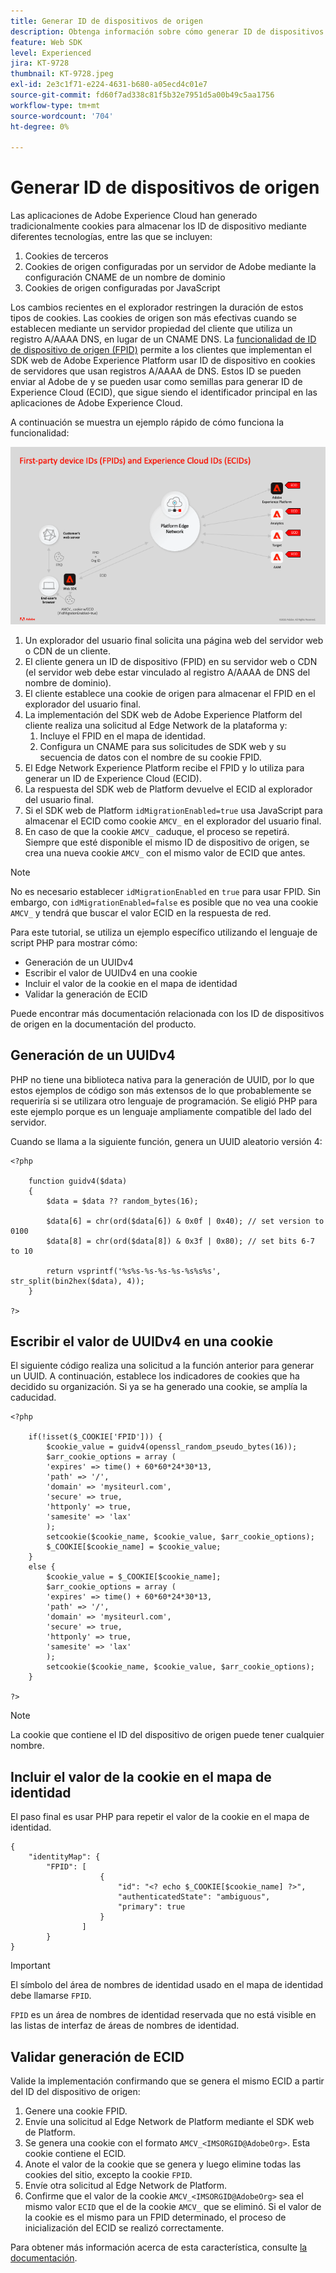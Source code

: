 ```yaml
---
title: Generar ID de dispositivos de origen
description: Obtenga información sobre cómo generar ID de dispositivos de origen
feature: Web SDK
level: Experienced
jira: KT-9728
thumbnail: KT-9728.jpeg
exl-id: 2e3c1f71-e224-4631-b680-a05ecd4c01e7
source-git-commit: fd60f7ad338c81f5b32e7951d5a00b49c5aa1756
workflow-type: tm+mt
source-wordcount: '704'
ht-degree: 0%

---
```


# Generar ID de dispositivos de origen

Las aplicaciones de Adobe Experience Cloud han generado tradicionalmente cookies para almacenar los ID de dispositivo mediante diferentes tecnologías, entre las que se incluyen:

1. Cookies de terceros
1. Cookies de origen configuradas por un servidor de Adobe mediante la configuración CNAME de un nombre de dominio
1. Cookies de origen configuradas por JavaScript

Los cambios recientes en el explorador restringen la duración de estos tipos de cookies. Las cookies de origen son más efectivas cuando se establecen mediante un servidor propiedad del cliente que utiliza un registro A/AAAA DNS, en lugar de un CNAME DNS. La [funcionalidad de ID de dispositivo de origen (FPID)](https://experienceleague.adobe.com/es/docs/experience-platform/web-sdk/identity/first-party-device-ids) permite a los clientes que implementan el SDK web de Adobe Experience Platform usar ID de dispositivo en cookies de servidores que usan registros A/AAAA de DNS. Estos ID se pueden enviar al Adobe de y se pueden usar como semillas para generar ID de Experience Cloud (ECID), que sigue siendo el identificador principal en las aplicaciones de Adobe Experience Cloud.

A continuación se muestra un ejemplo rápido de cómo funciona la funcionalidad:

![ID de dispositivos de origen (FPID) e ID de Experience Cloud (ECID)](../assets/kt-9728.png)

1. Un explorador del usuario final solicita una página web del servidor web o CDN de un cliente.
1. El cliente genera un ID de dispositivo (FPID) en su servidor web o CDN (el servidor web debe estar vinculado al registro A/AAAA de DNS del nombre de dominio).
1. El cliente establece una cookie de origen para almacenar el FPID en el explorador del usuario final.
1. La implementación del SDK web de Adobe Experience Platform del cliente realiza una solicitud al Edge Network de la plataforma y:
   1. Incluye el FPID en el mapa de identidad.
   1. Configura un CNAME para sus solicitudes de SDK web y su secuencia de datos con el nombre de su cookie FPID.
1. El Edge Network Experience Platform recibe el FPID y lo utiliza para generar un ID de Experience Cloud (ECID).
1. La respuesta del SDK web de Platform devuelve el ECID al explorador del usuario final.
1. Si el SDK web de Platform `idMigrationEnabled=true` usa JavaScript para almacenar el ECID como cookie `AMCV_` en el explorador del usuario final.
1. En caso de que la cookie `AMCV_` caduque, el proceso se repetirá. Siempre que esté disponible el mismo ID de dispositivo de origen, se crea una nueva cookie `AMCV_` con el mismo valor de ECID que antes.

>[!NOTE]
>
>No es necesario establecer `idMigrationEnabled` en `true` para usar FPID. Sin embargo, con `idMigrationEnabled=false` es posible que no vea una cookie `AMCV_` y tendrá que buscar el valor ECID en la respuesta de red.


Para este tutorial, se utiliza un ejemplo específico utilizando el lenguaje de script PHP para mostrar cómo:

* Generación de un UUIDv4
* Escribir el valor de UUIDv4 en una cookie
* Incluir el valor de la cookie en el mapa de identidad
* Validar la generación de ECID

Puede encontrar más documentación relacionada con los ID de dispositivos de origen en la documentación del producto.

## Generación de un UUIDv4

PHP no tiene una biblioteca nativa para la generación de UUID, por lo que estos ejemplos de código son más extensos de lo que probablemente se requeriría si se utilizara otro lenguaje de programación. Se eligió PHP para este ejemplo porque es un lenguaje ampliamente compatible del lado del servidor.


Cuando se llama a la siguiente función, genera un UUID aleatorio versión 4:

```
<?php
    
    function guidv4($data)
    {
        $data = $data ?? random_bytes(16);

        $data[6] = chr(ord($data[6]) & 0x0f | 0x40); // set version to 0100
        $data[8] = chr(ord($data[8]) & 0x3f | 0x80); // set bits 6-7 to 10

        return vsprintf('%s%s-%s-%s-%s-%s%s%s', str_split(bin2hex($data), 4));
    }

?>
```

## Escribir el valor de UUIDv4 en una cookie

El siguiente código realiza una solicitud a la función anterior para generar un UUID. A continuación, establece los indicadores de cookies que ha decidido su organización. Si ya se ha generado una cookie, se amplía la caducidad.

```
<?php

    if(!isset($_COOKIE['FPID'])) {
        $cookie_value = guidv4(openssl_random_pseudo_bytes(16));        
        $arr_cookie_options = array (
        'expires' => time() + 60*60*24*30*13,
        'path' => '/',
        'domain' => 'mysiteurl.com',
        'secure' => true,
        'httponly' => true,
        'samesite' => 'lax'
        );
        setcookie($cookie_name, $cookie_value, $arr_cookie_options);
        $_COOKIE[$cookie_name] = $cookie_value;
    }
    else {
        $cookie_value = $_COOKIE[$cookie_name];
        $arr_cookie_options = array (
        'expires' => time() + 60*60*24*30*13,
        'path' => '/',
        'domain' => 'mysiteurl.com',
        'secure' => true,
        'httponly' => true,
        'samesite' => 'lax'
        );
        setcookie($cookie_name, $cookie_value, $arr_cookie_options);
    }

?>
```

>[!NOTE]
>
>La cookie que contiene el ID del dispositivo de origen puede tener cualquier nombre.

## Incluir el valor de la cookie en el mapa de identidad

El paso final es usar PHP para repetir el valor de la cookie en el mapa de identidad.


```
{
    "identityMap": {
        "FPID": [
                    {
                        "id": "<? echo $_COOKIE[$cookie_name] ?>",
                        "authenticatedState": "ambiguous",
                        "primary": true
                    }
                ]
        }
}
```

>[!IMPORTANT]
>
>El símbolo del área de nombres de identidad usado en el mapa de identidad debe llamarse `FPID`.
>
> `FPID` es un área de nombres de identidad reservada que no está visible en las listas de interfaz de áreas de nombres de identidad.


## Validar generación de ECID

Valide la implementación confirmando que se genera el mismo ECID a partir del ID del dispositivo de origen:

1. Genere una cookie FPID.
1. Envíe una solicitud al Edge Network de Platform mediante el SDK web de Platform.
1. Se genera una cookie con el formato `AMCV_<IMSORGID@AdobeOrg>`. Esta cookie contiene el ECID.
1. Anote el valor de la cookie que se genera y luego elimine todas las cookies del sitio, excepto la cookie `FPID`.
1. Envíe otra solicitud al Edge Network de Platform.
1. Confirme que el valor de la cookie `AMCV_<IMSORGID@AdobeOrg>` sea el mismo valor `ECID` que el de la cookie `AMCV_` que se eliminó. Si el valor de la cookie es el mismo para un FPID determinado, el proceso de inicialización del ECID se realizó correctamente.

Para obtener más información acerca de esta característica, consulte [la documentación](https://experienceleague.adobe.com/docs/experience-platform/edge/identity/first-party-device-ids.html?lang=es).
